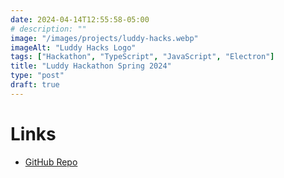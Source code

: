 ```yaml
---
date: 2024-04-14T12:55:58-05:00
# description: ""
image: "/images/projects/luddy-hacks.webp" 
imageAlt: "Luddy Hacks Logo"
tags: ["Hackathon", "TypeScript", "JavaScript", "Electron"]
title: "Luddy Hackathon Spring 2024"
type: "post"
draft: true
---
```


# Links

- [GitHub Repo](https://github.com/ArchBTW-LuddyHackathonTeam/LuddyHackathonSP24/)

